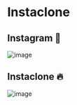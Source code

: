 # Instaclone

## Instagram 📱
![image](https://user-images.githubusercontent.com/86444245/176790465-7a9658e1-0224-4516-9e31-e4de1ded4ed9.png)

## Instaclone 🔥
![image](https://user-images.githubusercontent.com/86444245/176790536-697ad388-d1a2-4bd8-8771-a7874335fb5f.png)

